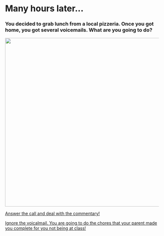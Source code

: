 # Many hours later...

### You decided to grab lunch from a local pizzeria. Once you got home, you got several voicemails. What are you going to do?

<img src="https://www.1800notify.com/wp-content/uploads/2016/09/automated-calling-service-1024x684.jpg" width="550"/>

[Answer the call and deal with the commentary!](option-3.3.md)

[Ignore the voicalmail. You are going to do the chores that your parent made you complete for you not being at class! ](option-3.4.md)